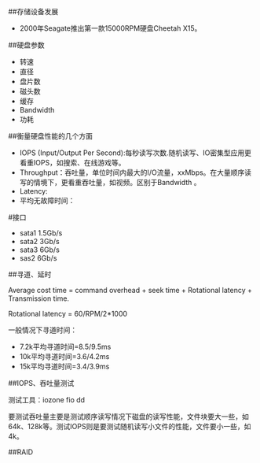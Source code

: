 ##存储设备发展

* 2000年Seagate推出第一款15000RPM硬盘Cheetah X15。

##硬盘参数

* 转速
* 直径
* 盘片数
* 磁头数
* 缓存
* Bandwidth  
* 功耗

##衡量硬盘性能的几个方面

* IOPS (Input/Output Per Second):每秒读写次数.随机读写、IO密集型应用更看重IOPS，如搜索、在线游戏等。
* Throughput：吞吐量，单位时间内最大的I/O流量，xxMbps。在大量顺序读写的情境下，更看重吞吐量，如视频。区别于Bandwidth 。
* Latency:
* 平均无故障时间：

#接口

* sata1  1.5Gb/s
* sata2  3Gb/s
* sata3  6Gb/s
* sas2   6Gb/s

##寻道、延时

Average cost time = command overhead + seek time + Rotational latency + Transmission time.

Rotational latency = 60/RPM/2*1000

一般情况下寻道时间：

* 7.2k平均寻道时间=8.5/9.5ms
* 10k平均寻道时间=3.6/4.2ms
* 15k平均寻道时间=3.4/3.9ms



##IOPS、吞吐量测试

测试工具：iozone fio dd

要测试吞吐量主要是测试顺序读写情况下磁盘的读写性能，文件块要大一些，如64k、128k等。测试IOPS则是要测试随机读写小文件的性能，文件要小一些，如4k。

##RAID

